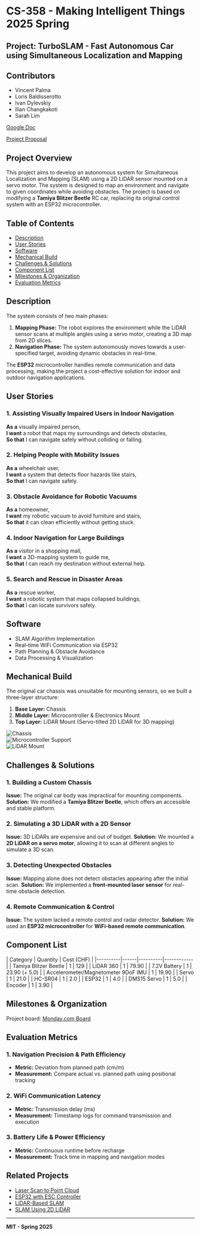 # CS-358 - Making Intelligent Things 2025 Spring
## Project: TurboSLAM - Fast Autonomous Car using Simultaneous Localization and Mapping

## Contributors
- Vincent Palma
- Loris Baldisserotto
- Ivan Dylevskiy
- Ilian Changkakoti
- Sarah Lim

[Google Doc](https://docs.google.com/document/d/1Hz-CrI_mGBuuY4Cr6uao3CeAetyIk8hIU1p6bzpezqY/edit?usp=sharing)

[Project Proposal](https://www.overleaf.com/read/mtyzjbnkwfxt#540f41)

## Project Overview
This project aims to develop an autonomous system for Simultaneous Localization and Mapping (SLAM) using a 2D LiDAR sensor mounted on a servo motor. The system is designed to map an environment and navigate to given coordinates while avoiding obstacles. The project is based on modifying a **Tamiya Blitzer Beetle** RC car, replacing its original control system with an ESP32 microcontroller.

## Table of Contents
- [Description](#description)
- [User Stories](#user-stories)
- [Software](#software)
- [Mechanical Build](#mechanical-build)
- [Challenges & Solutions](#challenges--solutions)
- [Component List](#component-list)
- [Milestones & Organization](#milestones--organization)
- [Evaluation Metrics](#evaluation-metrics)

## Description
The system consists of two main phases:
1. **Mapping Phase:** The robot explores the environment while the LiDAR sensor scans at multiple angles using a servo motor, creating a 3D map from 2D slices.
2. **Navigation Phase:** The system autonomously moves towards a user-specified target, avoiding dynamic obstacles in real-time.

The **ESP32** microcontroller handles remote communication and data processing, making the project a cost-effective solution for indoor and outdoor navigation applications.

## User Stories
### 1. Assisting Visually Impaired Users in Indoor Navigation
**As a** visually impaired person,  
**I want** a robot that maps my surroundings and detects obstacles,  
**So that** I can navigate safely without colliding or falling.

### 2. Helping People with Mobility Issues
**As a** wheelchair user,  
**I want** a system that detects floor hazards like stairs,  
**So that** I can navigate safely.

### 3. Obstacle Avoidance for Robotic Vacuums
**As a** homeowner,  
**I want** my robotic vacuum to avoid furniture and stairs,  
**So that** it can clean efficiently without getting stuck.

### 4. Indoor Navigation for Large Buildings
**As a** visitor in a shopping mall,  
**I want** a 3D-mapping system to guide me,  
**So that** I can reach my destination without external help.

### 5. Search and Rescue in Disaster Areas
**As a** rescue worker,  
**I want** a robotic system that maps collapsed buildings,  
**So that** I can locate survivors safely.

## Software
- SLAM Algorithm Implementation
- Real-time WiFi Communication via ESP32
- Path Planning & Obstacle Avoidance
- Data Processing & Visualization

## Mechanical Build
The original car chassis was unsuitable for mounting sensors, so we built a three-layer structure:
1. **Base Layer:** Chassis
2. **Middle Layer:** Microcontroller & Electronics Mount
3. **Top Layer:** LiDAR Mount (Servo-tilted 2D LiDAR for 3D mapping)

![Chassis](IMG_3694.jpeg)  
![Microcontroller Support](IMG_3695.jpeg)  
![LiDAR Mount](IMG_3696.jpeg)

## Challenges & Solutions
### 1. **Building a Custom Chassis**
**Issue:** The original car body was impractical for mounting components.
**Solution:** We modified a **Tamiya Blitzer Beetle**, which offers an accessible and stable platform.

### 2. **Simulating a 3D LiDAR with a 2D Sensor**
**Issue:** 3D LiDARs are expensive and out of budget.
**Solution:** We mounted a **2D LiDAR on a servo motor**, allowing it to scan at different angles to simulate a 3D scan.

### 3. **Detecting Unexpected Obstacles**
**Issue:** Mapping alone does not detect obstacles appearing after the initial scan.
**Solution:** We implemented a **front-mounted laser sensor** for real-time obstacle detection.

### 4. **Remote Communication & Control**
**Issue:** The system lacked a remote control and radar detector.
**Solution:** We used an **ESP32 microcontroller** for **WiFi-based remote communication**.

## Component List
| Category | Quantity | Cost (CHF) |
|----------|------|----------|------------|
| Tamiya Blitzer Beetle | 1 | 129 |
| LiDAR 360 | 1 | 79.90 |
| 7.2V Battery | 1 | 23.90 (+ 5.0) |
| Accelerometer/Magnetometer 9DoF IMU | 1 | 19.90 |
| Servo | 1 | 21.0 |
| HC-SR04 | 1 | 2.0 |
| ESP32 | 1 | 4.0 |
| DMS15 Servo | 1 | 5.0 |
| Encoder | 1 | 3.90 |

## Milestones & Organization
Project board: [Monday.com Board](https://limsarah112s-team.monday.com/boards/1877147787)

## Evaluation Metrics
### 1. **Navigation Precision & Path Efficiency**
- **Metric:** Deviation from planned path (cm/m)
- **Measurement:** Compare actual vs. planned path using positional tracking

### 2. **WiFi Communication Latency**
- **Metric:** Transmission delay (ms)
- **Measurement:** Timestamp logs for command transmission and execution

### 3. **Battery Life & Power Efficiency**
- **Metric:** Continuous runtime before recharge
- **Measurement:** Track time in mapping and navigation modes

## Related Projects
- [Laser Scan to Point Cloud](https://github.com/carlosmccosta/laserscan_to_pointcloud?tab=readme-ov-file)
- [ESP32 with ESC Controller](https://github.com/Tales-sv/Esp32-ESC_Controler)
- [LiDAR-Based SLAM](https://github.com/w111liang222/lidar-slam-detection)
- [SLAM Using 2D LiDAR](https://github.com/meyiao/LaserSLAM)





---
**MIT - Spring 2025**

